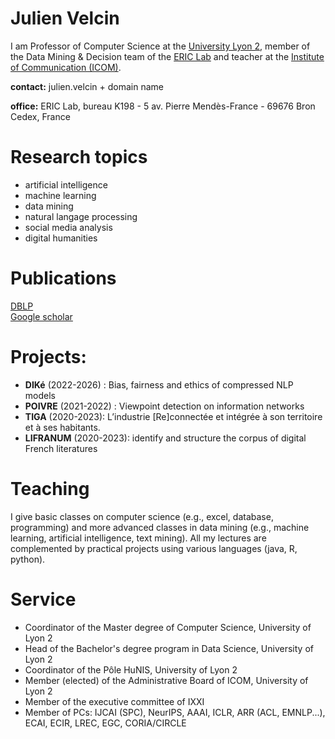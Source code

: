 # Julien Velcin

I am Professor of Computer Science at the [University Lyon 2](https://www.univ-lyon2.fr), member of the Data Mining & Decision team of the [ERIC Lab](https://eric.msh-lse.fr/en/) and teacher at the [Institute of Communication (ICOM)](https://icom.univ-lyon2.fr).

**contact:** julien.velcin + domain name
<!-- **phone:** (0) 478 772 414 - fax: (0) 478 772 375   -->
**office:** ERIC Lab, bureau K198 - 5 av. Pierre Mendès-France - 69676 Bron Cedex, France   

# Research topics

- artificial intelligence
- machine learning
- data mining
- natural langage processing
- social media analysis
- digital humanities

# Publications

[DBLP](https://dblp.org/pid/87/1950.html)   
[Google scholar](https://scholar.google.fr/citations?user=_ZreLBMAAAAJ&hl=en)   

# Projects:

- **DIKé** (2022-2026) : Bias, fairness and ethics of compressed NLP models
- **POIVRE** (2021-2022) : Viewpoint detection on information networks
- **TIGA** (2020-2023): L’industrie [Re]connectée et intégrée à son territoire et à ses habitants.
- **LIFRANUM** (2020-2023): identify and structure the corpus of digital French literatures

# Teaching

I give basic classes on computer science (e.g., excel, database, programming) and more advanced classes in data mining (e.g., machine learning, artificial intelligence, text mining). All my lectures are complemented by practical projects using various languages (java, R, python).

# Service

- Coordinator of the Master degree of Computer Science, University of Lyon 2
- Head of the Bachelor's degree program in Data Science, University of Lyon 2 
- Coordinator of the Pôle HuNIS, University of Lyon 2
- Member (elected) of the Administrative Board of ICOM, University of Lyon 2 
- Member of the executive committee of IXXI
- Member of PCs: IJCAI (SPC), NeurIPS, AAAI, ICLR, ARR (ACL, EMNLP...), ECAI, ECIR, LREC, EGC, CORIA/CIRCLE
